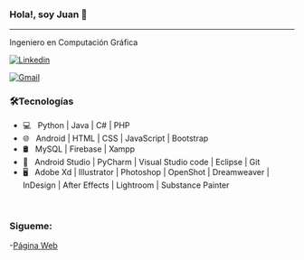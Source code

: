 ### Hola!, soy Juan 👋

<hr>

Ingeniero en Computación Gráfica


<!-- Your badges -->
[![Linkedin](https://img.shields.io/badge/-JoykishanSharma-blue?style=flat&logo=Linkedin&logoColor=white)](https://www.linkedin.com/in/juan-cuaycal/)

[![Gmail](https://img.shields.io/badge/-joykishan120-c14438?style=flat&logo=Gmail&logoColor=white)](mailto:juancuaycal@gmail.com)

<h3>🛠Tecnologías</h3>

- 💻 &nbsp; Python  | Java | C# | PHP 
- 🌐 &nbsp; Android | HTML | CSS | JavaScript | Bootstrap 
- 🛢 &nbsp; MySQL | Firebase | Xampp
- 🔧 &nbsp; Android Studio | PyCharm | Visual Studio code | Eclipse | Git
- 🖥 &nbsp; Adobe Xd | Illustrator | Photoshop | OpenShot | Dreamweaver | InDesign | After Effects | Lightroom | Substance Painter 

<br>

### Sigueme:

-[Página Web](https://juan-cuaycal.web.app/)



